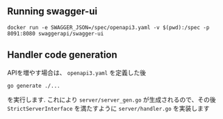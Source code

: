 


## Running swagger-ui

```
docker run -e SWAGGER_JSON=/spec/openapi3.yaml -v $(pwd):/spec -p 8091:8080 swaggerapi/swagger-ui
```

## Handler code generation

APIを増やす場合は、 `openapi3.yaml` を定義した後

```
go generate ./...
```

を実行します. これにより `server/server_gen.go` が生成されるので、その後 `StrictServerInterface` を満たすように `server/handler.go` を実装します
